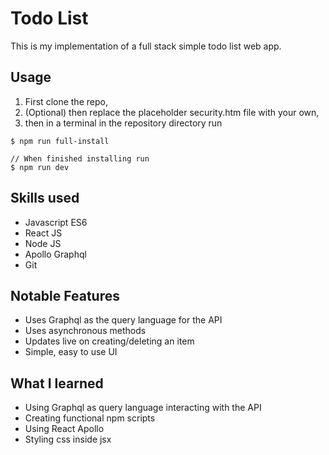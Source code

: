 # Todo List
This is my implementation of a full stack simple todo list web app.

## Usage
1. First clone the repo,
2. (Optional) then replace the placeholder security.htm file with your own,
3. then in a terminal in the repository directory run 
```
$ npm run full-install

// When finished installing run
$ npm run dev
```

## Skills used
- Javascript ES6
- React JS
- Node JS
- Apollo Graphql
- Git

## Notable Features
- Uses Graphql as the query language for the API
- Uses asynchronous methods
- Updates live on creating/deleting an item
- Simple, easy to use UI

## What I learned
- Using Graphql as query language interacting with the API
- Creating functional npm scripts
- Using React Apollo
- Styling css inside jsx


